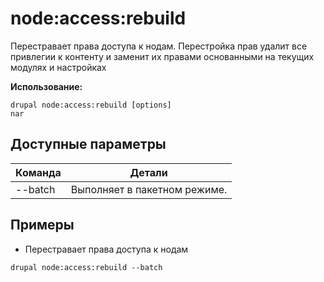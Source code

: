 # node:access:rebuild
Перестравает права доступа к нодам. Перестройка прав удалит все привлегии к контенту и заменит их правами основанными на текущих модулях и настройках

**Использование:**
```
drupal node:access:rebuild [options]
nar
```

## Доступные параметры
Команда | Детали
-------|-------------
--batch | Выполняет в пакетном режиме.

## Примеры
* Перестравает права доступа к нодам
```
drupal node:access:rebuild --batch
```
